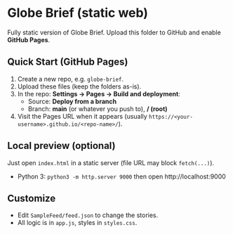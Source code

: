 # Globe Brief (static web)

Fully static version of Globe Brief. Upload this folder to GitHub and enable **GitHub Pages**.

## Quick Start (GitHub Pages)
1. Create a new repo, e.g. `globe-brief`.
2. Upload these files (keep the folders as-is).
3. In the repo: **Settings → Pages → Build and deployment**:
   - Source: **Deploy from a branch**
   - Branch: **main** (or whatever you push to), **/ (root)**
4. Visit the Pages URL when it appears (usually `https://<your-username>.github.io/<repo-name>/`).

## Local preview (optional)
Just open `index.html` in a static server (file URL may block `fetch(...)`).
- Python 3: `python3 -m http.server 9000` then open http://localhost:9000

## Customize
- Edit `SampleFeed/feed.json` to change the stories.
- All logic is in `app.js`, styles in `styles.css`.
